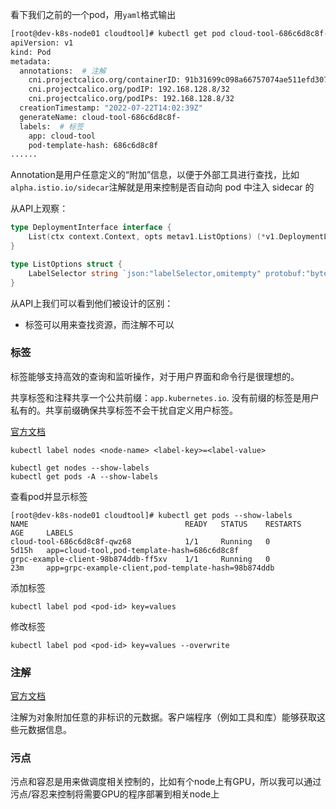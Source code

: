 看下我们之前的一个pod，用`yaml`格式输出

```bash
[root@dev-k8s-node01 cloudtool]# kubectl get pod cloud-tool-686c6d8c8f-8c2s7 -o yaml
apiVersion: v1
kind: Pod
metadata:
  annotations:  # 注解
    cni.projectcalico.org/containerID: 91b31699c098a66757074ae511efd3078c88c4896954f7c2a80d8f2125086280
    cni.projectcalico.org/podIP: 192.168.128.8/32
    cni.projectcalico.org/podIPs: 192.168.128.8/32
  creationTimestamp: "2022-07-22T14:02:39Z"
  generateName: cloud-tool-686c6d8c8f-
  labels:  # 标签
    app: cloud-tool
    pod-template-hash: 686c6d8c8f
......
```



Annotation是用户任意定义的“附加”信息，以便于外部工具进行查找，比如`alpha.istio.io/sidecar`注解就是用来控制是否自动向 pod 中注入 sidecar 的



从API上观察：

```go
type DeploymentInterface interface {
	List(ctx context.Context, opts metav1.ListOptions) (*v1.DeploymentList, error)
}

type ListOptions struct {
	LabelSelector string `json:"labelSelector,omitempty" protobuf:"bytes,1,opt,name=labelSelector"`
}

```

从API上我们可以看到他们被设计的区别：

- 标签可以用来查找资源，而注解不可以



### 标签

标签能够支持高效的查询和监听操作，对于用户界面和命令行是很理想的。

共享标签和注释共享一个公共前缀：`app.kubernetes.io`. 没有前缀的标签是用户私有的。共享前缀确保共享标签不会干扰自定义用户标签。

[官方文档](https://kubernetes.io/zh-cn/docs/concepts/overview/working-with-objects/labels/)

```
kubectl label nodes <node-name> <label-key>=<label-value> 

kubectl get nodes --show-labels
kubectl get pods -A --show-labels
```

查看pod并显示标签

```
[root@dev-k8s-node01 cloudtool]# kubectl get pods --show-labels
NAME                                   READY   STATUS    RESTARTS   AGE     LABELS
cloud-tool-686c6d8c8f-qwz68            1/1     Running   0          5d15h   app=cloud-tool,pod-template-hash=686c6d8c8f
grpc-example-client-98b874ddb-ff5xv    1/1     Running   0          23m     app=grpc-example-client,pod-template-hash=98b874ddb
```

添加标签

```
kubectl label pod <pod-id> key=values
```

修改标签

```
kubectl label pod <pod-id> key=values --overwrite
```

### 注解

[官方文档](https://kubernetes.io/zh-cn/docs/concepts/overview/working-with-objects/annotations/)



注解为对象附加任意的非标识的元数据。客户端程序（例如工具和库）能够获取这些元数据信息。



### 污点

污点和容忍是用来做调度相关控制的，比如有个node上有GPU，所以我可以通过污点/容忍来控制将需要GPU的程序部署到相关node上